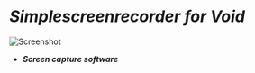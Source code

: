 # *Simplescreenrecorder for Void*

![Screenshot](https://github.com/user-attachments/assets/862e0031-5b3a-4a7a-9d5a-a58d3dd07176)

- ***Screen capture software***
